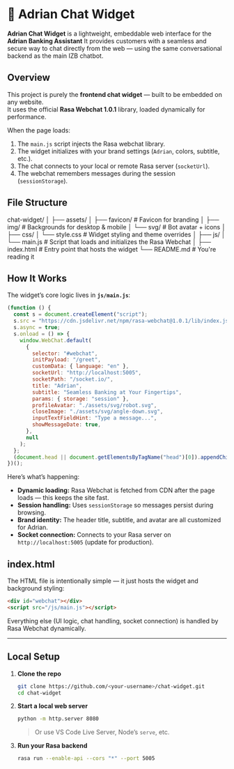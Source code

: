 # 💬 Adrian Chat Widget

**Adrian Chat Widget** is a lightweight, embeddable web interface for the **Adrian Banking Assistant**
It provides customers with a seamless and secure way to chat directly from the web — using the same conversational backend as the main IZB chatbot.

## Overview

This project is purely the **frontend chat widget** — built to be embedded on any website.  
It uses the official **Rasa Webchat 1.0.1** library, loaded dynamically for performance.

When the page loads:

1. The `main.js` script injects the Rasa webchat library.
2. The widget initializes with your brand settings (`Adrian`, colors, subtitle, etc.).
3. The chat connects to your local or remote Rasa server (`socketUrl`).
4. The webchat remembers messages during the session (`sessionStorage`).

## File Structure

chat-widget/
│
├── assets/
│ ├── favicon/ # Favicon for branding
│ ├── img/ # Backgrounds for desktop & mobile
│ └── svg/ # Bot avatar + icons
│
├── css/
│ └── style.css # Widget styling and theme overrides
│
├── js/
│ └── main.js # Script that loads and initializes the Rasa Webchat
│
├── index.html # Entry point that hosts the widget
└── README.md # You're reading it

## How It Works

The widget’s core logic lives in **`js/main.js`**:

```js
(function () {
  const s = document.createElement("script");
  s.src = "https://cdn.jsdelivr.net/npm/rasa-webchat@1.0.1/lib/index.js";
  s.async = true;
  s.onload = () => {
    window.WebChat.default(
      {
        selector: "#webchat",
        initPayload: "/greet",
        customData: { language: "en" },
        socketUrl: "http://localhost:5005",
        socketPath: "/socket.io/",
        title: "Adrian",
        subtitle: "Seamless Banking at Your Fingertips",
        params: { storage: "session" },
        profileAvatar: "./assets/svg/robot.svg",
        closeImage: "./assets/svg/angle-down.svg",
        inputTextFieldHint: "Type a message...",
        showMessageDate: true,
      },
      null
    );
  };
  (document.head || document.getElementsByTagName("head")[0]).appendChild(s);
})();
```

Here’s what’s happening:

- **Dynamic loading:** Rasa Webchat is fetched from CDN after the page loads — this keeps the site fast.
- **Session handling:** Uses `sessionStorage` so messages persist during browsing.
- **Brand identity:** The header title, subtitle, and avatar are all customized for Adrian.
- **Socket connection:** Connects to your Rasa server on `http://localhost:5005` (update for production).

## index.html

The HTML file is intentionally simple — it just hosts the widget and background styling:

```html
<div id="webchat"></div>
<script src="/js/main.js"></script>
```

Everything else (UI logic, chat handling, socket connection) is handled by Rasa Webchat dynamically.

---

## Local Setup

1. **Clone the repo**

   ```bash
   git clone https://github.com/<your-username>/chat-widget.git
   cd chat-widget
   ```

2. **Start a local web server**

   ```bash
   python -m http.server 8080
   ```

   > Or use VS Code Live Server, Node’s `serve`, etc.

3. **Run your Rasa backend**

   ```bash
   rasa run --enable-api --cors "*" --port 5005
   ```
